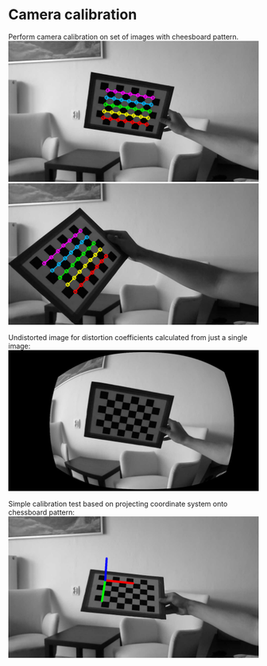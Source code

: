 # Camera calibration

Perform camera calibration on set of images with cheesboard pattern.
<img src="https://github.com/WojciechMormul/camera-calibration/blob/master/imgs/6.png" width="700">
<img src="https://github.com/WojciechMormul/camera-calibration/blob/master/imgs/4.png" width="700">

Undistorted image for distortion coefficients calculated from just a single image:
<img src="https://github.com/WojciechMormul/camera-calibration/blob/master/imgs/1.png" width="700">

Simple calibration test based on projecting coordinate system onto chessboard pattern:
<img src="https://github.com/WojciechMormul/camera-calibration/blob/master/imgs/2.png" width="700">


